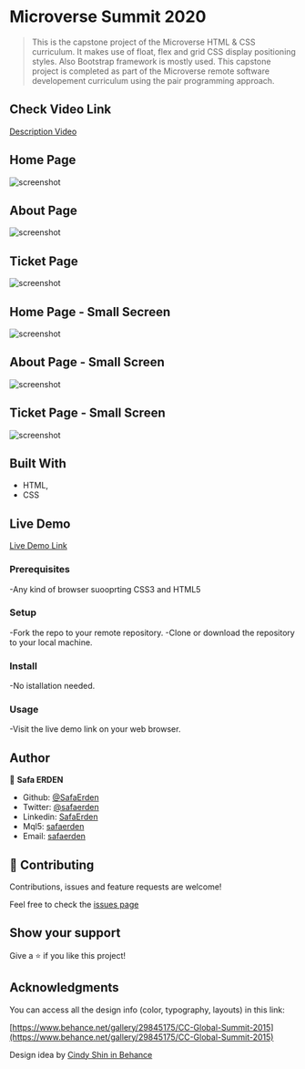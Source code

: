 # Microverse Summit 2020

> This is the capstone project of the Microverse HTML & CSS curriculum. It makes use of float, flex and grid CSS display positioning styles. Also Bootstrap framework is mostly used. This capstone project is completed as part of the Microverse remote software developement curriculum using the pair programming approach.

## Check Video Link
[Description Video](https://www.loom.com/share/47d2ad77bf6846d49fea32d3a3ab057d) 

## Home Page
![screenshot](./Assets/img/index.PNG)

## About Page
![screenshot](./Assets/img/about.PNG)

## Ticket Page
![screenshot](./Assets/img/ticket.PNG)

## Home Page - Small Secreen
![screenshot](./Assets/img/index-mini.PNG)

## About Page - Small Screen
![screenshot](./Assets/img/about-mini.PNG)

## Ticket Page - Small Screen
![screenshot](./Assets/img/ticket-mini.PNG)

## Built With

- HTML,
- CSS

## Live Demo

[Live Demo Link](https://rawcdn.githack.com/SafaErden/Microverse-Summit/a53cf913ada323dc8bd06839c92c7658aa908903/index.html)

### Prerequisites

-Any kind of browser suooprting CSS3 and HTML5

### Setup

-Fork the repo to your remote repository.
-Clone or download the repository to your local machine.

### Install

-No istallation needed.

### Usage

-Visit the live demo link on your web browser.


## Author

👤 **Safa ERDEN**

- Github: [@SafaErden](https://github.com/SafaErden)
- Twitter: [@safaerden](https://twitter.com/safaerden)
- Linkedin: [SafaErden](https://www.linkedin.com/in/safaerden/)
- Mql5: [safaerden](https://www.mql5.com/en/users/safaerden)
- Email: [safaerden](mailto:safaerden@gmail.com)

## 🤝 Contributing

Contributions, issues and feature requests are welcome!

Feel free to check the [issues page](https://github.com/SafaErden/Microverse-Summit/issues)

## Show your support

Give a ⭐️ if you like this project!

## Acknowledgments

You can access all the design info (color, typography, layouts) in this link:

[https://www.behance.net/gallery/29845175/CC-Global-Summit-2015](https://www.behance.net/gallery/29845175/CC-Global-Summit-2015)

Design idea by [Cindy Shin in Behance](https://www.behance.net/adagio07)

